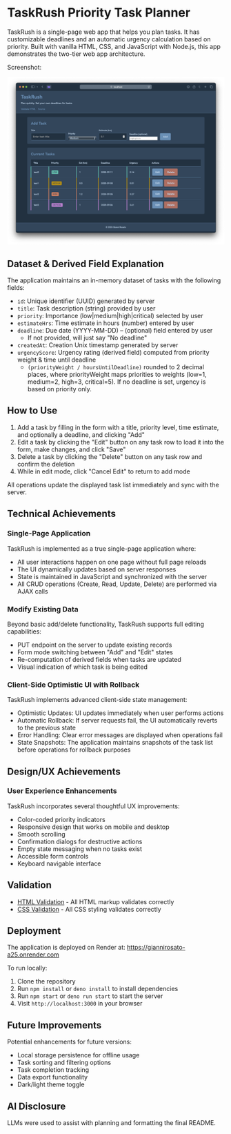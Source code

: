 # TaskRush Priority Task Planner

TaskRush is a single-page web app that helps you plan tasks. It has customizable deadlines and an automatic urgency calculation based on priority. Built with vanilla HTML, CSS, and JavaScript with Node.js, this app demonstrates the two-tier web app architecture.

Screenshot:

![a2_app](./a2_app.webp)

## Dataset & Derived Field Explanation

The application maintains an in-memory dataset of tasks with the following fields:
- `id`: Unique identifier (UUID) generated by server
- `title`: Task description (string) provided by user
- `priority`: Importance (low|medium|high|critical) selected by user
- `estimateHrs`: Time estimate in hours (number) entered by user
- `deadline`: Due date (YYYY-MM-DD) – (optional) field entered by user
    - If not provided, will just say "No deadline"
- `createdAt`: Creation Unix timestamp generated by server
- `urgencyScore`: Urgency rating (derived field) computed from priority weight & time until deadline
    - `(priorityWeight / hoursUntilDeadline)` rounded to 2 decimal places, where priorityWeight maps priorities to weights (low=1, medium=2, high=3, critical=5). If no deadline is set, urgency is based on priority only.

## How to Use

1. Add a task by filling in the form with a title, priority level, time estimate, and optionally a deadline, and clicking "Add"
2. Edit a task by clicking the "Edit" button on any task row to load it into the form, make changes, and click "Save"
3. Delete a task by clicking the "Delete" button on any task row and confirm the deletion
4. While in edit mode, click "Cancel Edit" to return to add mode

All operations update the displayed task list immediately and sync with the server.

## Technical Achievements

### Single-Page Application

TaskRush is implemented as a true single-page application where:
- All user interactions happen on one page without full page reloads
- The UI dynamically updates based on server responses
- State is maintained in JavaScript and synchronized with the server
- All CRUD operations (Create, Read, Update, Delete) are performed via AJAX calls

### Modify Existing Data

Beyond basic add/delete functionality, TaskRush supports full editing capabilities:
- PUT endpoint on the server to update existing records
- Form mode switching between "Add" and "Edit" states
- Re-computation of derived fields when tasks are updated
- Visual indication of which task is being edited

### Client-Side Optimistic UI with Rollback

TaskRush implements advanced client-side state management:
- Optimistic Updates: UI updates immediately when user performs actions
- Automatic Rollback: If server requests fail, the UI automatically reverts to the previous state
- Error Handling: Clear error messages are displayed when operations fail
- State Snapshots: The application maintains snapshots of the task list before operations for rollback purposes

## Design/UX Achievements

### User Experience Enhancements

TaskRush incorporates several thoughtful UX improvements:
- Color-coded priority indicators
- Responsive design that works on mobile and desktop
- Smooth scrolling
- Confirmation dialogs for destructive actions
- Empty state messaging when no tasks exist
- Accessible form controls
- Keyboard navigable interface

## Validation

- [HTML Validation](https://validator.w3.org/nu/?doc=https%3A%2F%2Fgiannirosato-a25.onrender.com) - All HTML markup validates correctly
- [CSS Validation](https://jigsaw.w3.org/css-validator/validator?uri=https%3A%2F%2Fgiannirosato-a25.onrender.com%2Fstyles.css) - All CSS styling validates correctly

## Deployment

The application is deployed on Render at: https://giannirosato-a25.onrender.com

To run locally:
1. Clone the repository
2. Run `npm install` or `deno install` to install dependencies
3. Run `npm start` or `deno run start` to start the server
4. Visit `http://localhost:3000` in your browser

## Future Improvements

Potential enhancements for future versions:
- Local storage persistence for offline usage
- Task sorting and filtering options
- Task completion tracking
- Data export functionality
- Dark/light theme toggle

## AI Disclosure

LLMs were used to assist with planning and formatting the final README.
